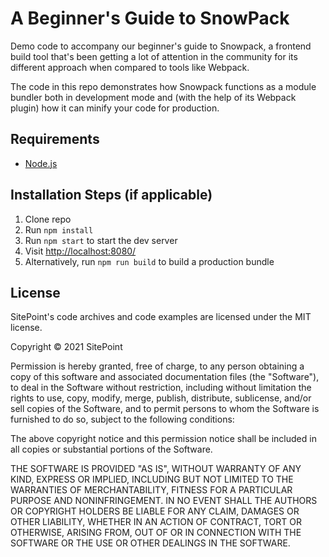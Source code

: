# A Beginner's Guide to SnowPack

Demo code to accompany our beginner's guide to Snowpack, a frontend build tool that's been getting a lot of attention in the community for its different approach when compared to tools like Webpack.

The code in this repo demonstrates how Snowpack functions as a module bundler both in development mode and (with the help of its Webpack plugin) how it can minify your code for production. 

## Requirements

* [Node.js](http://nodejs.org/)

## Installation Steps (if applicable)

1. Clone repo
2. Run `npm install`
3. Run `npm start` to start the dev server
4. Visit <http://localhost:8080/>
5. Alternatively, run `npm run build` to build a production bundle

## License

SitePoint's code archives and code examples are licensed under the MIT license.

Copyright © 2021 SitePoint

Permission is hereby granted, free of charge, to any person obtaining a copy of this software and associated documentation files (the "Software"), to deal in the Software without restriction, including without limitation the rights to use, copy, modify, merge, publish, distribute, sublicense, and/or sell copies of the Software, and to permit persons to whom the Software is furnished to do so, subject to the following conditions:

The above copyright notice and this permission notice shall be included in all copies or substantial portions of the Software.

THE SOFTWARE IS PROVIDED "AS IS", WITHOUT WARRANTY OF ANY KIND, EXPRESS OR IMPLIED, INCLUDING BUT NOT LIMITED TO THE WARRANTIES OF MERCHANTABILITY, FITNESS FOR A PARTICULAR PURPOSE AND NONINFRINGEMENT. IN NO EVENT SHALL THE AUTHORS OR COPYRIGHT HOLDERS BE LIABLE FOR ANY CLAIM, DAMAGES OR OTHER LIABILITY, WHETHER IN AN ACTION OF CONTRACT, TORT OR OTHERWISE, ARISING FROM, OUT OF OR IN CONNECTION WITH THE SOFTWARE OR THE USE OR OTHER DEALINGS IN THE SOFTWARE.

